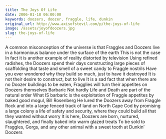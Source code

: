 ```yaml
---
title: The Joys Of Life
date: 2006-01-18 06:00:00
keywords: doozers, doozer, fraggle, life, dunkin
original_url: http://www.axisofstevil.com/p/the-joys-of-life
image: /assets/joyofdoozers.jpg
slug: the-joys-of-life
---
```


A common misconception of the universe is that Fraggles and Doozers live in a harmonious balance under the surface of the earth This is not the case In fact it is another example of reality distorted by television Using refined radishes, the Doozers spend their days constructing large pieces of scaffolding that taste and smell of a sweet candy to Fraggle nostrils Have you ever wondered why they build so much, just to have it destroyed It is not their desire to construct, but to live It is a sad fact that when there are no Doozer buildings to be eaten, Fragglies will turn their appetites on Doozers themselves
Barbaric Not hardly Life and Death are part of the natural order What IS barbaric is the exploitation of Fraggle appetites by baked good mogul, Bill Rosenberg He lured the Doozers away from Fraggle Rock and into a large fenced track of land on North Cape Cod by promising a large colony a life of safety and security, where they could build all that they wanted without worry It is here, Doozers are born, nurtured, slaughtered, and finally baked into warm glazed treats To be sold to Fraggles, Gorgs, and any other animal with a sweet tooth at Dunkin’ Doozers

